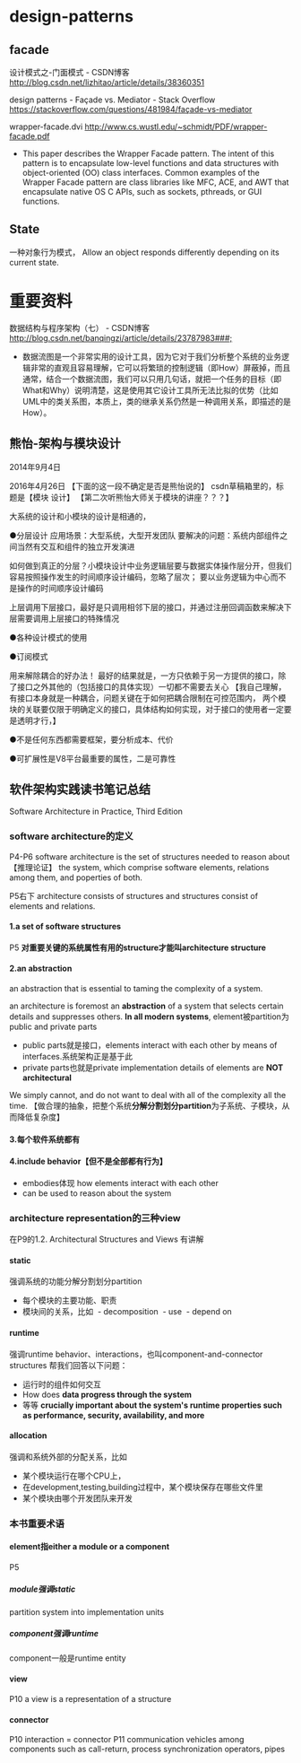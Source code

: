 



# design-patterns

## facade

设计模式之-门面模式 - CSDN博客
<http://blog.csdn.net/lizhitao/article/details/38360351>

design patterns - Façade vs. Mediator - Stack Overflow
<https://stackoverflow.com/questions/481984/façade-vs-mediator>

wrapper-facade.dvi
<http://www.cs.wustl.edu/~schmidt/PDF/wrapper-facade.pdf>

- This paper describes the Wrapper Facade pattern. The intent
of this pattern is to encapsulate low-level functions and data
structures with object-oriented (OO) class interfaces. Common
examples of the Wrapper Facade pattern are class libraries
like MFC, ACE, and AWT that encapsulate native
OS C APIs, such as sockets, pthreads, or GUI functions.


## State 
一种对象行为模式， Allow an object responds differently depending on its current state.



# 重要资料

数据结构与程序架构（七） - CSDN博客
<http://blog.csdn.net/banqingzi/article/details/23787983###;>

- 数据流图是一个非常实用的设计工具，因为它对于我们分析整个系统的业务逻辑非常的直观且容易理解，它可以将繁琐的控制逻辑（即How）屏蔽掉，而且通常，结合一个数据流图，我们可以只用几句话，就把一个任务的目标（即What和Why）说明清楚，这是使用其它设计工具所无法比拟的优势（比如UML中的类关系图，本质上，类的继承关系仍然是一种调用关系，即描述的是How）。



## 熊怡-架构与模块设计
2014年9月4日 


2016年4月26日 【下面的这一段不确定是否是熊怡说的】
csdn草稿箱里的，标题是【模块 设计】
【第二次听熊怡大师关于模块的讲座？？？】

大系统的设计和小模块的设计是相通的，

●分层设计
应用场景：大型系统，大型开发团队
要解决的问题：系统内部组件之间当然有交互和组件的独立开发演进

如何做到真正的分层？小模块设计中业务逻辑层要与数据实体操作层分开，但我们容易按照操作发生的时间顺序设计编码，忽略了层次；
要以业务逻辑为中心而不是操作的时间顺序设计编码

上层调用下层接口，最好是只调用相邻下层的接口，并通过注册回调函数来解决下层需要调用上层接口的特殊情况

●各种设计模式的使用

●订阅模式

用来解除耦合的好办法！
最好的结果就是，一方只依赖于另一方提供的接口，除了接口之外其他的（包括接口的具体实现）一切都不需要去关心
【我自己理解，有接口本身就是一种耦合，问题关键在于如何把耦合限制在可控范围内，
两个模块的关联要仅限于明确定义的接口，具体结构如何实现，对于接口的使用者一定要是透明才行，】

●不是任何东西都需要框架，要分析成本、代价

●可扩展性是V8平台最重要的属性，二是可靠性



 

## 软件架构实践读书笔记总结
Software Architecture in Practice, Third Edition

### software architecture的定义
P4-P6
software architecture is the set of structures needed to reason about【推理论证】 the system,
which comprise software elements, relations among them, and poperties of both.

P5右下
architecture consists of structures and structures consist of elements and relations.

#### 1.a set of software structures

P5
**对重要关键的系统属性有用的structure才能叫architecture structure**

#### 2.an abstraction 
an abstraction that is essential to taming the complexity of a system.

an architecture is foremost an **abstraction** of a system that selects certain details and suppresses others. 
**In all modern systems**, element被partition为public and private parts
- public parts就是接口，elements interact with each other by means of interfaces.系统架构正是基于此
- private parts也就是private implementation details of elements are **NOT architectural**

We simply cannot, and do not want to deal with all of the complexity all the time.
【做合理的抽象，把整个系统**分解分割划分partition**为子系统、子模块，从而降低复杂度】

#### 3.每个软件系统都有

#### 4.include behavior【但不是全部都有行为】

- embodies体现 how elements interact with each other
- can be used to reason about the system



### architecture representation的三种view
在P9的1.2. Architectural Structures and Views 有讲解
#### static
强调系统的功能分解分割划分partition
- 每个模块的主要功能、职责
- 模块间的关系，比如
  - decomposition
  - use
  - depend on

#### runtime
强调runtime behavior、interactions，也叫component-and-connector structures
帮我们回答以下问题：
- 运行时的组件如何交互
- How does **data progress through the system**
- 等等
**crucially important about the system's runtime properties 
such as performance, security, availability, and more**

#### allocation
强调和系统外部的分配关系，比如
- 某个模块运行在哪个CPU上，
- 在development,testing,building过程中，某个模块保存在哪些文件里
- 某个模块由哪个开发团队来开发

### 本书重要术语
#### element指either a module or a component
P5
##### module强调static
partition system into implementation units

##### component强调runtime
component一般是runtime entity

#### view
P10 
a view is a representation of a structure

#### connector
P10 
interaction = connector
P11 
communication vehicles among components such as call-return, process synchronization operators, pipes



